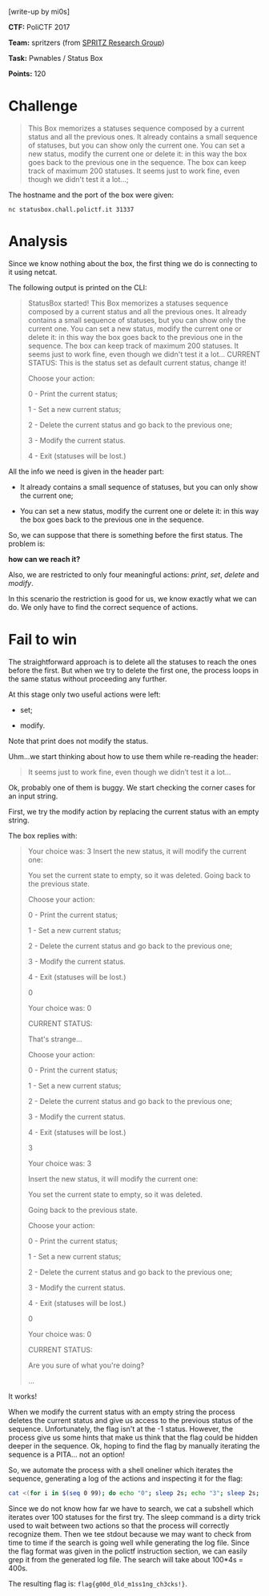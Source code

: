 [write-up by mi0s]

**CTF:** PoliCTF 2017

**Team:** spritzers (from [SPRITZ Research Group](http://spritz.math.unipd.it/))

**Task:** Pwnables / Status Box

**Points:** 120

# Challenge

> This Box memorizes a statuses sequence composed by a current status and all the previous ones.
> It already contains a small sequence of statuses, but you can show only the current one.
> You can set a new status, modify the current one or delete it: in this way the box goes back to the previous one in the sequence.
> The box can keep track of maximum 200 statuses. It seems just to work fine, even though we didn't test it a lot...;

The hostname and the port of the box were given:

`nc statusbox.chall.polictf.it 31337`

# Analysis

Since we know nothing about the box, the first thing we do is connecting to it using netcat.

The following output is printed on the CLI:

> StatusBox started! This Box memorizes a statuses
> sequence composed by a current status and all the previous ones.
> It already contains a small sequence of statuses, but you can show
> only the current one.
> You can set a new status, modify the current one or delete it: in this way
> the box goes back to the previous one in the sequence.
> The box can keep track of maximum 200 statuses.
> It seems just to work fine, even though we didn't test it a lot...
> CURRENT STATUS:
> This is the status set as default current status, change it!
>
>
> Choose your action:
>
> 0 - Print the current status;
>
> 1 - Set a new current status;
>
> 2 - Delete the current status and go back to the previous one;
>
> 3 - Modify the current status.
>
> 4 - Exit (statuses will be lost.)

All the info we need is given in the header part:

* It already contains a small sequence of statuses, but you can only show the current one;

* You can set a new status, modify the current one or delete it: in this way the box goes back to the previous one in the sequence.

So, we can suppose that there is something before the first status. The problem is:

__how can we reach it?__

Also, we are restricted to only four meaningful actions: *print*, *set*, *delete* and *modify*.

In this scenario the restriction is good for us, we know exactly what we can do. We only have to find the correct sequence of actions.

# Fail to win

The straightforward approach is to delete all the statuses to reach the ones before the first. But when we try to delete the first one, the process loops in the same status without proceeding any further.

At this stage only two useful actions were left:

* set;

* modify.

Note that print does not modify the status.

Uhm...we start thinking about how to use them while re-reading the header:

> It seems just to work fine, even though we didn’t test it a lot…

Ok, probably one of them is buggy. We start checking the corner cases for an input string.

First, we try the modify action by replacing the current status with an empty string.

The box replies with:
>
> Your choice was: 3
> Insert the new status, it will modify the current one:
>
> You set the current state to empty, so it was deleted.
> Going back to the previous state.
>
> Choose your action:
>
> 0 - Print the current status;
>
> 1 - Set a new current status;
>
> 2 - Delete the current status and go back to the previous one;
>
> 3 - Modify the current status.
>
> 4 - Exit (statuses will be lost.)
>
> 0
>
> Your choice was: 0
>
> CURRENT STATUS:
>
> That's strange...
>
> Choose your action:
>
> 0 - Print the current status;
>
> 1 - Set a new current status;
>
> 2 - Delete the current status and go back to the previous one;
>
> 3 - Modify the current status.
>
> 4 - Exit (statuses will be lost.)
>
> 3
>
> Your choice was: 3
>
> Insert the new status, it will modify the current one:
>
> You set the current state to empty, so it was deleted.
>
> Going back to the previous state.
>
> Choose your action:
>
> 0 - Print the current status;
>
> 1 - Set a new current status;
>
> 2 - Delete the current status and go back to the previous one;
>
> 3 - Modify the current status.
>
> 4 - Exit (statuses will be lost.)
>
> 0
>
> Your choice was: 0
>
> CURRENT STATUS:
>
> Are you sure of what you're doing?
>
> ...

It works!

When we modify the current status with an empty string the process deletes the current status and give us access to the previous status of the sequence.
Unfortunately, the flag isn't at the -1 status. However, the process give us some hints that make us think that the flag could be hidden deeper in the sequence.
Ok, hoping to find the flag by manually iterating the sequence is a PITA... not an option!

So, we automate the process with a shell oneliner which iterates the sequence, generating a log of the actions and inspecting it for the flag:

```bash
cat <(for i in $(seq 0 99); do echo "0"; sleep 2s; echo "3"; sleep 2s; echo ""; done;) | nc statusbox.chall.polictf.it 31337 | tee status_box.log && cat status_box.log | grep -E "flag{|FLAG{"
```

Since we do not know how far we have to search, we cat a subshell which iterates over 100 statuses for the first try. The sleep command is a dirty trick used to wait between two actions so that the process will correctly recognize them. Then we tee stdout because we may want to check from time to time if the search is going well while generating the log file. Since the flag format was given in the polictf instruction section, we can easily grep it from the generated log file. The search will take about 100*4s = 400s.

The resulting flag is: `flag{g00d_0ld_m1ss1ng_ch3cks!}`.